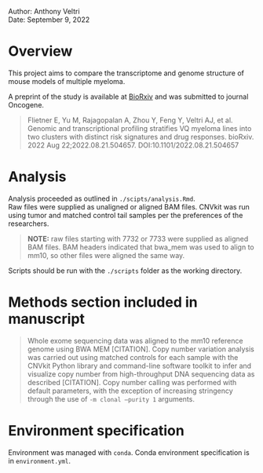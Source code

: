 Author: Anthony Veltri  
Date: September 9, 2022  

# Overview
This project aims to compare the transcriptome and genome structure of mouse models of multiple myeloma. 

A preprint of the study is available at [BioRxiv](https://doi.org/10.1101/2022.08.21.504657) and was submitted to journal Oncogene.

>Flietner E, Yu M, Rajagopalan A, Zhou Y, Feng Y, Veltri AJ, et al. Genomic and transcriptional profiling stratifies VQ myeloma lines into two clusters with distinct risk signatures and drug responses. bioRxiv. 2022 Aug 22;2022.08.21.504657. DOI:10.1101/2022.08.21.504657 

# Analysis
Analysis proceeded as outlined in `./scipts/analysis.Rmd`.  
Raw files were supplied as unaligned or aligned BAM files. CNVkit was run using tumor and matched control tail samples per the preferences of the researchers.
>**NOTE:** raw files starting with 7732 or 7733 were supplied as aligned BAM files. BAM headers indicated that bwa_mem was used to align to mm10, so other files were aligned the same way.  

Scripts should be run with the `./scripts` folder as the working directory.

# Methods section included in manuscript
> Whole exome sequencing data was aligned to the mm10 reference genome using BWA MEM [CITATION]. Copy number variation analysis was carried out using matched controls for each sample with the CNVkit Python library and command-line software toolkit to infer and visualize copy number from high-throughput DNA sequencing data as described [CITATION]. Copy number calling was performed with default parameters, with the exception of increasing stringency through the use of `-m clonal –purity 1` arguments.

# Environment specification
Environment was managed with `conda`. Conda environment specification is in `environment.yml`.


